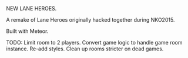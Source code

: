 NEW LANE HEROES.

A remake of Lane Heroes originally hacked together during NKO2015.

Built with Meteor.

TODO:
Limit room to 2 players.
Convert game logic to handle game room instance.
Re-add styles.
Clean up rooms stricter on dead games.
